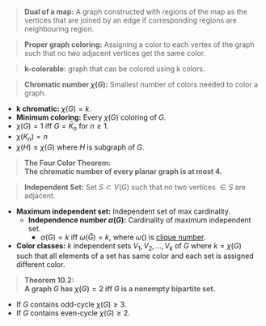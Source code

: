 >**Dual of a map:**  A graph constructed with regions of the map as the vertices that are joined by an edge if corresponding regions are neighbouring region.  

>**Proper graph coloring:** Assigning a color to each vertex of the graph such that no two adjacent vertices get the same color.

> **k-colorable:** graph that can be colored using k colors.

>**Chromatic number $\chi(G)$:** Smallest number of colors needed to color a graph.
- **k chromatic:** $\chi(G)=k$.
- **Minimum coloring:** Every $\chi(G)$ coloring of $G$.
- $\chi(G)=1$ iff $G=\bar K_n$ for $n \ge 1$.
- $\chi(K_n)=n$
- $\chi(H) \le \chi(G)$ where $H$ is subgraph of $G$.

>**The Four Color Theorem:  
>The chromatic number of every planar graph is at most 4.**

> **Independent Set:** Set $S \subset V(G)$ such that no two vertices $\in S$ are adjacent.
- **Maximum independent set:** Independent set of max cardinality.
	- **Independence number $\alpha(G)$:** Cardinality of maximum independent set.
		- $\alpha(G)=k$ iff $\omega(\bar G)=k$, where $\omega()$ is [clique number](./Definitions.md).
- **Color classes:** $k$ independent sets $V_1,V_2,...,V_k$ of $G$ where $k=\chi(G)$ such that all elements of a set has same color and each set is assigned different color.

> **Theorem 10.2:  
> A graph $G$ has $\chi(G)=2$ iff $G$ is a nonempty bipartite set.**

- If $G$ contains odd-cycle $\chi(G)\ge 3$.
- If $G$ contains even-cycle $\chi(G)\ge 2$.
	